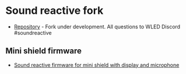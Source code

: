 # Sound reactive fork
-   [Repository](https://github.com/atuline/WLED) - Fork under development. All questions to WLED Discord #soundreactive

## Mini shield firmware
-   [Sound reactive firmware for mini shield with display and microphone](https://github.com/srg74/WLED-wemos-shield/tree/master/resources/Firmware/Sound_reactive/mini_shield)
